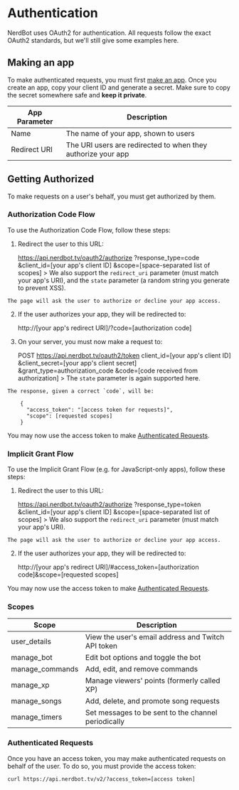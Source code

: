 # Authentication
NerdBot uses OAuth2 for authentication. All requests follow the exact OAuth2 standards, but we'll still give some examples here.

## Making an app
To make authenticated requests, you must first [make an app](https://nerdbot.tv/api/apps/new).
Once you create an app, copy your client ID and generate a secret.
Make sure to copy the secret somewhere safe and **keep it private**.

|App Parameter|Description|
|---|---|
|Name|The name of your app, shown to users|
|Redirect URI|The URI users are redirected to when they authorize your app|

## Getting Authorized
To make requests on a user's behalf, you must get authorized by them.

### Authorization Code Flow
To use the Authorization Code Flow, follow these steps:

  1. Redirect the user to this URL:
  
        https://api.nerdbot.tv/oauth2/authorize
          ?response_type=code
          &client_id=[your app's client ID]
          &scope=[space-separated list of scopes]
    > We also support the `redirect_uri` parameter (must match your app's URI), and the `state` parameter (a random string you generate to prevent XSS).
    
    The page will ask the user to authorize or decline your app access.
  
  2. If the user authorizes your app, they will be redirected to:
  
        http://[your app's redirect URI]/?code=[authorization code]
        
  3. On your server, you must now make a request to:
  
        POST https://api.nerdbot.tv/oauth2/token
               client_id=[your app's client ID]
               &client_secret=[your app's client secret]
               &grant_type=authorization_code
               &code=[code received from authorization]
    > The `state` parameter is again supported here.
    
    The response, given a correct `code`, will be:
    
        {
          "access_token": "[access token for requests]",
          "scope": [requested scopes]
        }
        
  You may now use the access token to make [Authenticated Requests](#authenticated-requests).
  
### Implicit Grant Flow
To use the Implicit Grant Flow (e.g. for JavaScript-only apps), follow these steps:

  1. Redirect the user to this URL:
  
        https://api.nerdbot.tv/oauth2/authorize
          ?response_type=token
          &client_id=[your app's client ID]
          &scope=[space-separated list of scopes]
    > We also support the `redirect_uri` parameter (must match your app's URI).
    
    The page will ask the user to authorize or decline your app access.
    
  2. If the user authorizes your app, they will be redirected to:
  
        http://[your app's redirect URI]/#access_token=[authorization code]&scope=[requested scopes]
        
  You may now use the access token to make [Authenticated Requests](#authenticated-requests).
  
### Scopes
|Scope|Description|
|---|---|
user_details|View the user's email address and Twitch API token
manage_bot|Edit bot options and toggle the bot
manage_commands|Add, edit, and remove commands
manage_xp|Manage viewers' points (formerly called XP)
manage_songs|Add, delete, and promote song requests
manage_timers|Set messages to be sent to the channel periodically


### Authenticated Requests
Once you have an access token, you may make authenticated requests on behalf of the user.
To do so, you must provide the access token:

    curl https://api.nerdbot.tv/v2/?access_token=[access token]
